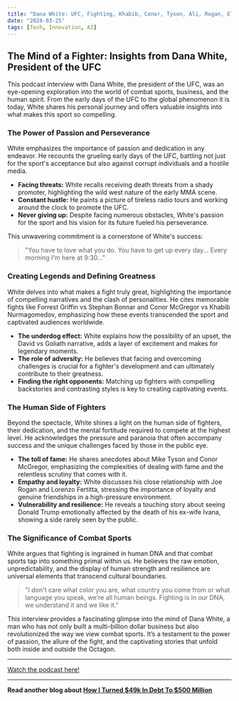 ```yaml
---
title: "Dana White: UFC, Fighting, Khabib, Conor, Tyson, Ali, Rogan, Elon & Zuck | Lex Fridman Podcast #421"
date: "2024-03-25"
tags: [Tech, Innovation, AI]
---
```


## The Mind of a Fighter: Insights from Dana White, President of the UFC

This podcast interview with Dana White, the president of the UFC, was an eye-opening exploration into the world of combat sports, business, and the human spirit. From the early days of the UFC to the global phenomenon it is today, White shares his personal journey and offers valuable insights into what makes this sport so compelling. 

### The Power of Passion and Perseverance

White emphasizes the importance of passion and dedication in any endeavor. He recounts the grueling early days of the UFC, battling not just for the sport's acceptance but also against corrupt individuals and a hostile media. 

* **Facing threats:** White recalls receiving death threats from a shady promoter, highlighting the wild west nature of the early MMA scene. 
* **Constant hustle:** He paints a picture of tireless radio tours and working around the clock to promote the UFC. 
* **Never giving up:** Despite facing numerous obstacles, White's passion for the sport and his vision for its future fueled his perseverance. 

This unwavering commitment is a cornerstone of White's success:

> "You have to love what you do. You have to get up every day... Every morning I'm here at 9:30..."

### Creating Legends and Defining Greatness

White delves into what makes a fight truly great, highlighting the importance of compelling narratives and the clash of personalities. He cites memorable fights like Forrest Griffin vs Stephan Bonnar and Conor McGregor vs Khabib Nurmagomedov, emphasizing how these events transcended the sport and captivated audiences worldwide. 

* **The underdog effect:** White explains how the possibility of an upset, the David vs Goliath narrative, adds a layer of excitement and makes for legendary moments.
* **The role of adversity:** He believes that facing and overcoming challenges is crucial for a fighter's development and can ultimately contribute to their greatness.
* **Finding the right opponents:** Matching up fighters with compelling backstories and contrasting styles is key to creating captivating events.

### The Human Side of Fighters

Beyond the spectacle, White shines a light on the human side of fighters, their dedication, and the mental fortitude required to compete at the highest level. He acknowledges the pressure and paranoia that often accompany success and the unique challenges faced by those in the public eye.

* **The toll of fame:** He shares anecdotes about Mike Tyson and Conor McGregor, emphasizing the complexities of dealing with fame and the relentless scrutiny that comes with it.
* **Empathy and loyalty:**  White discusses his close relationship with Joe Rogan and Lorenzo Fertitta, stressing the importance of loyalty and genuine friendships in a high-pressure environment.
* **Vulnerability and resilience:** He reveals a touching story about seeing Donald Trump emotionally affected by the death of his ex-wife Ivana, showing a side rarely seen by the public.

### The Significance of Combat Sports

White argues that fighting is ingrained in human DNA and that combat sports tap into something primal within us. He believes the raw emotion, unpredictability, and the display of human strength and resilience are universal elements that transcend cultural boundaries. 

>  "I don't care what color you are, what country you come from or what language you speak, we're all human beings. Fighting is in our DNA, we understand it and we like it."

This interview provides a fascinating glimpse into the mind of Dana White, a man who has not only built a multi-billion dollar business but also revolutionized the way we view combat sports.  It’s a testament to the power of passion, the allure of the fight, and the captivating stories that unfold both inside and outside the Octagon.

---

<a href="https://youtube.com/watch?v=k7aQEqDbuf8" target="_blank">Watch the podcast here!</a>


---

**Read another blog about [How I Turned $49k In Debt To $500 Million](./20240503-patrickbetdavid-noahkagan)**